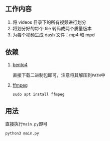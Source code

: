 ## 工作内容

1. 将 videos 目录下的所有视频进行划分
2. 将划分好的每个 tile 转码成两个质量版本
3. 为每个视频生成 dash 文件：mp4 和 mpd

## 依赖

1. [bento4](https://www.bento4.com/)

   直接下载二进制包即可，注意将其解压到`PATH`中

2. [ffmpeg](https://www.ffmpeg.org/)

   ```shell
   sudo apt install ffmpeg
   ```

## 用法

直接执行`main.py`即可

```shell
python3 main.py
```
